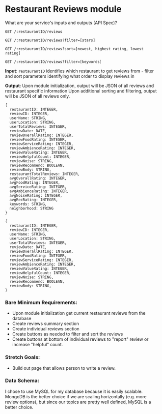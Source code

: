 # Restaurant Reviews module

What are your service's inputs and outputs (API Spec)?

`GET /:restaurantID/reviews`

`GET /:restaurantID/reviews?filter=[stars]`

`GET /:restaurantID/reviews?sort=[newest, highest rating, lowest rating]`

`GET /:restaurantID/reviews?filter=[keywords]`


**Input**: `restaurantID` identifies which restaurant to get reviews from
          - filter and sort parameters identifying what order to display reviews in

**Output**: Upon module initialization, output will be JSON of all reviews and restaurant specific information
            Upon additional sorting and filtering, output will be JSON of all reviews only.

```
{
  restaurantID: INTEGER,
  reviewID: INTEGER,
  userName: STRING,
  userLocation: STRING,
  userTotalReviews: INTEGER,
  reviewDate: DATE,
  reviewOverallRating: INTEGER,
  reviewFoodRating: INTEGER,
  reviewServiceRating: INTEGER,
  reviewAmbienceRating: INTEGER,
  reviewValueRating: INTEGER,
  reviewHelpfulCount: INTEGER,
  reviewNoise: STRING,
  reviewRecommend: BOOLEAN,
  reviewBody: STRING,
  restaurantTotalReviews: INTEGER,
  avgOverallRating: INTEGER,
  avgFoodRating: INTEGER,
  avgServiceRating: INTEGER,
  avgAmbienceRating: INTEGER,
  avgNoiseRating: INTEGER,
  avgRecRating: INTEGER,
  keywords: STRING,
  neighborhood: STRING
}

{
  restaurantID: INTEGER,
  reviewID: INTEGER,
  userName: STRING,
  userLocation: STRING,
  userTotalReviews: INTEGER,
  reviewDate: DATE,
  reviewOverallRating: INTEGER,
  reviewFoodRating: INTEGER,
  reviewServiceRating: INTEGER,
  reviewAmbienceRating: INTEGER,
  reviewValueRating: INTEGER,
  reviewHelpfulCount: INTEGER,
  reviewNoise: STRING,
  reviewRecommend: BOOLEAN,
  reviewBody: STRING,
}
```

### Bare Minimum Requirements:

- Upon module initialization get current restaurant reviews from the database
- Create reviews summary section
- Create individual reviews section
- Create buttons as needed to filter and sort the reviews
- Create buttons at bottom of individual reviews to "report" review or increase "helpful" count.

### Stretch Goals:

- Build out page that allows person to write a review.

### Data Schema:
I chose to use MySQL for my database because it is easily scalable. MongoDB is the better choice if we are scaling horizontally (e.g. more review options), but since our topics are pretty well defined, MySQL is a better choice.


